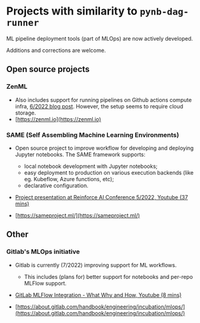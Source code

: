 # Projects with similarity to `pynb-dag-runner`

ML pipeline deployment tools (part of MLOps) are now actively developed.

Additions and corrections are welcome.

## Open source projects


### ZenML
- Also includes support for running pipelines on Github actions compute infra, [6/2022 blog post](https://blog.zenml.io/github-actions-orchestrator/). However, the setup seems to require cloud storage.
- [https://zenml.io](https://zenml.io)

### SAME (**S**elf **A**ssembling **M**achine Learning **E**nvironments)

- Open source project to improve workflow for developing and deploying Jupyter notebooks. The SAME framework supports:

    - local notebook development with Jupyter notebooks;
    - easy deployment to production on various execution backends (like eg. Kubeflow, Azure functions, etc);
    - declarative configuration.

- [Project presentation at Reinforce AI Conference 5/2022, Youtube (37 mins)](https://www.youtube.com/watch?v=akAH1btyxnI)
- [https://sameproject.ml/](https://sameproject.ml/)

## Other

### Gitlab's MLOps initiative
- Gitlab is currently (7/2022) improving support for ML workflows.

    - This includes (plans for) better support for notebooks and per-repo MLFlow support.

- [GitLab MLFlow Integration - What Why and How, Youtube (8 mins)](https://www.youtube.com/watch?v=V4hos3VFeC4)
- [https://about.gitlab.com/handbook/engineering/incubation/mlops/](https://about.gitlab.com/handbook/engineering/incubation/mlops/)
